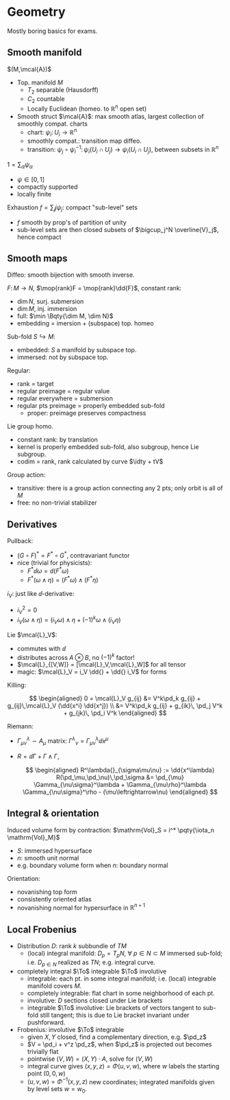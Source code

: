 # Geometry

Mostly boring basics for exams.

<!-- @import "/assets/mathjax.html" -->

## Smooth manifold

$(M,\mcal{A})$
- Top. manifold $M$
  - $T_2$ separable (Hausdorff)
  - $C_2$ countable
  - Locally Euclidean (homeo. to $\mathbb{R}^n$ open set)
- Smooth struct $\mcal{A}$: max smooth atlas, largest collection of smoothly compat. charts
  - chart: $\psi_i\colon U_i \to \mathbb{R}^n$
  - smoothly compat.: transition map diffeo.
  - transition: $\psi_j\circ\psi^{-1}_i\colon\psi_i(U_i\cap U_j)\to \psi_i(U_i\cap U_j)$, between subsets in $\mathbb{R}^n$

$1 = \sum_\alpha \psi_\alpha$
- $\psi\in[0,1]$
- compactly supported
- locally finite

Exhaustion $f = \sum_j j\psi_j$: compact "sub-level" sets
- $f$ smooth by prop's of partition of unity
- sub-level sets are then closed subsets of $\bigcup_j^N \overline{V}_j$, hence compact

## Smooth maps

Diffeo: smooth bijection with smooth inverse.

$F\colon M\to N$, $\mop{rank}F = \mop{rank}\dd{F}$,
constant rank:
- $\dim N$, surj. submersion
- $\dim M$, inj. immersion
- full: $\min \Bqty{\dim M, \dim N}$
- embedding = imersion + (subspace) top. homeo

Sub-fold $S\hookrightarrow M$:
- embedded: $S$ a manifold by subspace top.
- immersed: not by subspace top.

Regular:
- rank = target
- regular preimage = regular value
- regular everywhere = submersion
- regular pts preimage = properly embedded sub-fold
  - proper: preimage preserves compactness

Lie group homo.
- constant rank: by translation
- kernel is properly embedded sub-fold, also subgroup, hence Lie subgroup.
- codim = rank, rank calculated by curve $\idty + tV$

Group action:
- transitive: there is a group action connecting any 2 pts; only orbit is all of $M$
- free: no non-trivial stabilizer

## Derivatives

Pullback:
- $(G\circ F)^* = F^*\circ G^*$, contravariant functor
- nice (trivial for physicists):
  - $F^* \dd{\omega} = d(F^*\omega)$
  - $F^*(\omega\wedge\eta) = (F^*\omega) \wedge (F^*\eta)$

$i_V$: just like $\dd{}$-derivative:
- $i_V^2 = 0$
- $i_V(\omega\wedge\eta) = (i_V\omega) \wedge \eta + (-1)^k \omega\wedge (i_V\eta)$

Lie $\mcal{L}_V$:
- commutes with $\dd{}$
- distributes across $A\otimes B$, no $(-1)^k$ factor!
- $\mcal{L}_{[V,W]} = [\mcal{L}_V,\mcal{L}_W]$ for all tensor
- magic: $\mcal{L}_V = i_V \dd{} + \dd{} i_V$ for forms

Killing:

$$
\begin{aligned}
  0 = \mcal{L}_V g_{ij}
  &= V^k\pd_k g_{ij}
    + g_{ij}\,\mcal{L}_V (\dd{x^i} \dd{x^j}) \\
  &= V^k\pd_k g_{ij}
    + g_{ik}\, \pd_j V^k
    + g_{jk}\, \pd_i V^k
\end{aligned}
$$

Riemann:
- $\Gamma_{\mu\nu}^\lambda\sim A_\mu$ matrix: $\Gamma^\lambda{}_\nu = \Gamma_{\mu\nu}^\lambda \dd{x^\mu}$
- $R = \dd{\Gamma} + \Gamma\wedge\Gamma$,

  $$
  \begin{aligned}
    R^\lambda{}_{\sigma\mu\nu}
    := \dd{x^\lambda}
      R(\pd_\mu,\pd_\nu)\,\pd_\sigma
    &= \pd_{\mu} \Gamma_{\nu\sigma}^\lambda
      + \Gamma_{\mu\rho}^\lambda
        \Gamma_{\nu\sigma}^\rho
      - (\mu\leftrightarrow\nu)
  \end{aligned}
  $$

## Integral & orientation

Induced volume form by contraction:
$\mathrm{Vol}_S = i^* \pqty{\iota_n \mathrm{Vol}_M}$
- $S$: immersed hypersurface
- $n$: smooth unit normal
- e.g. boundary volume form when $n$: boundary normal

Orientation:
- novanishing top form
- consistently oriented atlas
- novanishing normal for hypersurface in $\mathbb{R}^{n+1}$


## Local Frobenius

- Distribution $D$: rank $k$ subbundle of $TM$
  - (local) integral manifold: $D_p = T_p N,\ \forall\ p\in N \subset M$ immersed sub-fold; i.e. $D_{p\in N}$ realized as $TN$; e.g. integral curve.
- completely integral $\To$ integrable $\To$ involutive
  - integrable: each pt. in some integral manifold; i.e. (local) integrable manifold covers $M$.
  - completely integrable: flat chart in some neighborhood of each pt.
  - involutive: $D$ sections closed under Lie brackets
  - integrable $\To$ involutive: Lie brackets of vectors tangent to sub-fold still tangent; this is due to Lie bracket invariant under pushforward.
- Frobenius: involutive $\To$ integrable
  - given $X,Y$ closed, find a complementary direction, e.g. $\pd_z$
  - $V = \pd_i + v^z \pd_z$, when $\pd_z$ is projected out becomes trivially flat
  - pointwise $(V,W) = (X,Y)\cdot A$, solve for $(V,W)$
  - integral curve gives $(x,y,z) = \Phi(u,v,w)$, where $w$ labels the starting point $(0,0,w)$
  - $(u,v,w) = \Phi^{-1}(x,y,z)$ new coordinates; integrated manifolds given by level sets $w = w_0$.

